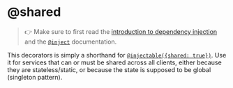 ---
---
# @shared

> :point_right: Make sure to first read the [introduction to dependency injection](./index.md) and the [`@inject`](./@inject.md) documentation.

This decorators is simply a shorthand for [`@injectable({shared: true})`](./@injectable.md). Use it for services that can or must be shared across all clients, either because they are stateless/static, or because the state is supposed to be global (singleton pattern).
